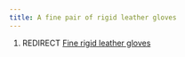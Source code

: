 ```yaml
---
title: A fine pair of rigid leather gloves
---
```


1.  REDIRECT [Fine rigid leather
    gloves](Fine_rigid_leather_gloves "wikilink")